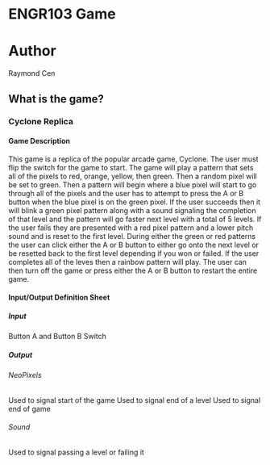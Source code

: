 # ENGR103 Game
# Author
Raymond Cen

## What is the game?

### Cyclone Replica

#### Game Description

This game is a replica of the popular arcade game, Cyclone. The user must flip the switch for the game to start. The game will play a pattern that sets all of the pixels to red, orange, yellow, then green. Then a random pixel will be set to green. Then a pattern will begin where a blue pixel will start to go through all of the pixels and the user has to attempt to press the A or B button when the blue pixel is on the green pixel. If the user succeeds then it will blink a green pixel pattern along with a sound signaling the completion of that level and the pattern will go faster next level with a total of 5 levels. If the user fails they are presented with a red pixel pattern and a lower pitch sound and is reset to the first level. During either the green or red patterns the user can click either the A or B button to either go onto the next level or be resetted back to the first level depending if you won or failed. If the user completes all of the leves then a rainbow pattern will play. The user can then turn off the game or press either the A or B button to restart the entire game.

#### Input/Output Definition Sheet

##### Input
Button A and Button B
Switch
##### Output
###### NeoPixels
Used to signal start of the game
Used to signal end of a level
Used to signal end of game
###### Sound
Used to signal passing a level or failing it
